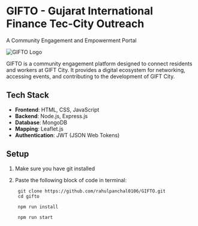# GIFTO - Gujarat International Finance Tec-City Outreach 
A Community Engagement and Empowerment Portal

![GIFTO Logo](path_to_logo.png) <!-- Add your logo here -->

GIFTO is a community engagement platform designed to connect residents and workers at GIFT City. It provides a digital ecosystem for networking, accessing events, and contributing to the development of GIFT City.

## Tech Stack

- **Frontend**: HTML, CSS, JavaScript
- **Backend**: Node.js, Express.js
- **Database**: MongoDB 
- **Mapping**: Leaflet.js 
- **Authentication**: JWT (JSON Web Tokens)

## Setup

1. Make sure you have git installed 

2. Paste the following block of code in terminal:
   ```
    git clone https://github.com/rahulpanchal0106/GIFTO.git
    cd gifto
    
    npm run install
   
    npm run start

    ```